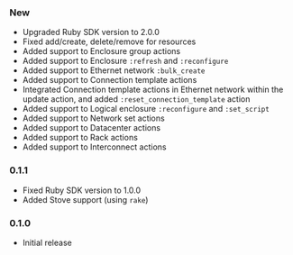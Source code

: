 ### New
  - Upgraded Ruby SDK version to 2.0.0
  - Fixed add/create, delete/remove for resources
  - Added support to Enclosure group actions
  - Added support to Enclosure `:refresh` and `:reconfigure`
  - Added support to Ethernet network `:bulk_create`
  - Added support to Connection template actions
  - Integrated Connection template actions in Ethernet network within the update action, and added `:reset_connection_template` action
  - Added support to Logical enclosure `:reconfigure` and `:set_script`
  - Added support to Network set actions
  - Added support to Datacenter actions
  - Added support to Rack actions
  - Added support to Interconnect actions

### 0.1.1
  - Fixed Ruby SDK version to 1.0.0
  - Added Stove support (using `rake`)

### 0.1.0
  - Initial release
